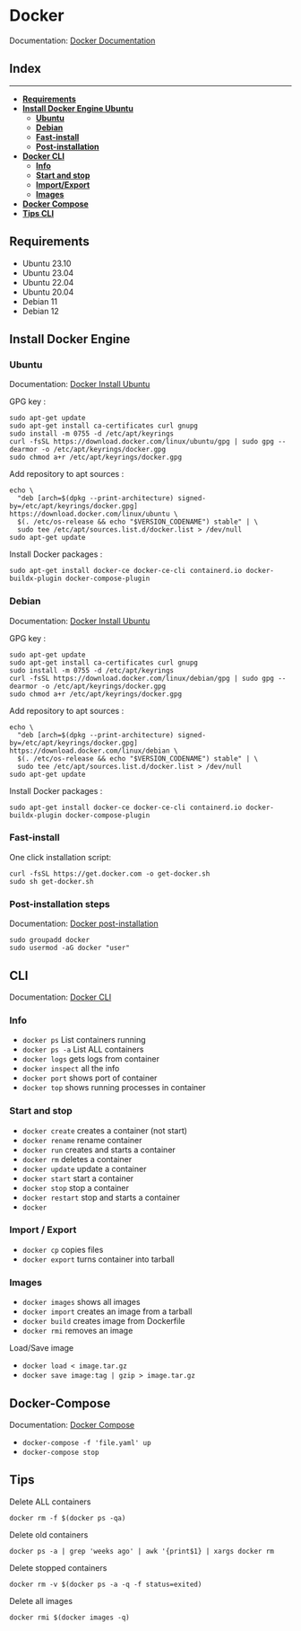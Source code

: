 # Docker

Documentation: [Docker Documentation](https://docs.docker.com/engine/)

## Index

---
- [**Requirements**](#requirements)
- [**Install Docker Engine Ubuntu**](#install-docker-engine-ubuntu)
    - [**Ubuntu**](#ubuntu)
    - [**Debian**](#debian)
    - [**Fast-install**]()
    - [**Post-installation**](#post-installation-steps)
- [**Docker CLI**](#cli)
    - [**Info**](#info)
    - [**Start and stop**](#start-and-stop)
    - [**Import/Export**](#import-/-export)
    - [**Images**](#images)
- [**Docker Compose**](#docker-compose)
- [**Tips CLI**](#tips)

## Requirements

- Ubuntu 23.10
- Ubuntu 23.04
- Ubuntu 22.04
- Ubuntu 20.04
- Debian 11
- Debian 12

## Install Docker Engine

### Ubuntu

Documentation: [Docker Install Ubuntu](https://docs.docker.com/engine/install/ubuntu/)

GPG key :

```
sudo apt-get update
sudo apt-get install ca-certificates curl gnupg
sudo install -m 0755 -d /etc/apt/keyrings
curl -fsSL https://download.docker.com/linux/ubuntu/gpg | sudo gpg --dearmor -o /etc/apt/keyrings/docker.gpg
sudo chmod a+r /etc/apt/keyrings/docker.gpg
```

Add repository to apt sources :

```
echo \
  "deb [arch=$(dpkg --print-architecture) signed-by=/etc/apt/keyrings/docker.gpg] https://download.docker.com/linux/ubuntu \
  $(. /etc/os-release && echo "$VERSION_CODENAME") stable" | \
  sudo tee /etc/apt/sources.list.d/docker.list > /dev/null
sudo apt-get update
```

Install Docker packages :

```
sudo apt-get install docker-ce docker-ce-cli containerd.io docker-buildx-plugin docker-compose-plugin
```


### Debian

Documentation: [Docker Install Ubuntu](https://docs.docker.com/engine/install/debian/)

GPG key :

```
sudo apt-get update
sudo apt-get install ca-certificates curl gnupg
sudo install -m 0755 -d /etc/apt/keyrings
curl -fsSL https://download.docker.com/linux/debian/gpg | sudo gpg --dearmor -o /etc/apt/keyrings/docker.gpg
sudo chmod a+r /etc/apt/keyrings/docker.gpg
```

Add repository to apt sources :

```
echo \
  "deb [arch=$(dpkg --print-architecture) signed-by=/etc/apt/keyrings/docker.gpg] https://download.docker.com/linux/debian \
  $(. /etc/os-release && echo "$VERSION_CODENAME") stable" | \
  sudo tee /etc/apt/sources.list.d/docker.list > /dev/null
sudo apt-get update
```

Install Docker packages :

```
sudo apt-get install docker-ce docker-ce-cli containerd.io docker-buildx-plugin docker-compose-plugin
```
### Fast-install

One click installation script:

```
curl -fsSL https://get.docker.com -o get-docker.sh
sudo sh get-docker.sh
```


### Post-installation steps

Documentation: [Docker post-installation](https://docs.docker.com/engine/install/linux-postinstall/)

```
sudo groupadd docker
sudo usermod -aG docker "user"
```

## CLI

Documentation: [Docker CLI](https://docs.docker.com/engine/reference/commandline/cli/)

### Info

- `docker ps` List containers running
- `docker ps -a` List ALL containers
- `docker logs` gets logs from container
- `docker inspect` all the info
- `docker port` shows port of container
- `docker top` shows running processes in container

### Start and stop

- `docker create` creates a container (not start)
- `docker rename` rename container
- `docker run` creates and starts a container
- `docker rm` deletes a container
- `docker update` update a container
- `docker start` start a container
- `docker stop` stop a container
- `docker restart` stop and starts a container
- `docker`

### Import / Export

- `docker cp` copies files
- `docker export` turns container into tarball

### Images

- `docker images` shows all images
- `docker import` creates an image from a tarball
- `docker build` creates image from Dockerfile
- `docker rmi` removes an image

Load/Save image

- `docker load < image.tar.gz`
- `docker save image:tag | gzip > image.tar.gz`

## Docker-Compose

Documentation: [Docker Compose](https://docs.docker.com/compose/)


- `docker-compose -f 'file.yaml' up`
- `docker-compose stop`

## Tips

Delete ALL containers

```
docker rm -f $(docker ps -qa)
```

Delete old containers

```
docker ps -a | grep 'weeks ago' | awk '{print$1} | xargs docker rm
```

Delete stopped containers

```
docker rm -v $(docker ps -a -q -f status=exited)
```

Delete all images

```
docker rmi $(docker images -q)
```
